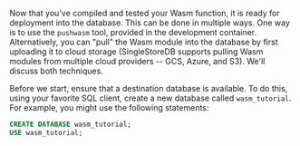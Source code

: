 Now that you've compiled and tested your Wasm function, it is ready for deployment into the database.  This can be done in multiple ways.  One way is to use the `pushwasm` tool, provided in the development container.  Alternatively, you can "pull" the Wasm module into the database by first uploading it to cloud storage (SingleStoreDB supports pulling Wasm modules from multiple cloud providers -- GCS, Azure, and S3).  We'll discuss both techniques.

Before we start, ensure that a destination database is available.  To do this, using your favorite SQL client, create a new database called `wasm_tutorial`.  For example, you might use the following statements:

```sql
CREATE DATABASE wasm_tutorial;
USE wasm_tutorial;
```

